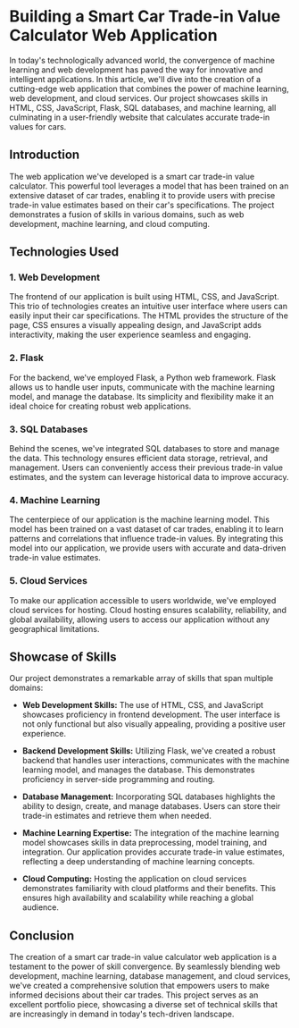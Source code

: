 # Building a Smart Car Trade-in Value Calculator Web Application

In today's technologically advanced world, the convergence of machine learning and web development has paved the way for innovative and intelligent applications. In this article, we'll dive into the creation of a cutting-edge web application that combines the power of machine learning, web development, and cloud services. Our project showcases skills in HTML, CSS, JavaScript, Flask, SQL databases, and machine learning, all culminating in a user-friendly website that calculates accurate trade-in values for cars.

## Introduction

The web application we've developed is a smart car trade-in value calculator. This powerful tool leverages a model that has been trained on an extensive dataset of car trades, enabling it to provide users with precise trade-in value estimates based on their car's specifications. The project demonstrates a fusion of skills in various domains, such as web development, machine learning, and cloud computing.

## Technologies Used

### 1. Web Development
The frontend of our application is built using HTML, CSS, and JavaScript. This trio of technologies creates an intuitive user interface where users can easily input their car specifications. The HTML provides the structure of the page, CSS ensures a visually appealing design, and JavaScript adds interactivity, making the user experience seamless and engaging.

### 2. Flask
For the backend, we've employed Flask, a Python web framework. Flask allows us to handle user inputs, communicate with the machine learning model, and manage the database. Its simplicity and flexibility make it an ideal choice for creating robust web applications.

### 3. SQL Databases
Behind the scenes, we've integrated SQL databases to store and manage the data. This technology ensures efficient data storage, retrieval, and management. Users can conveniently access their previous trade-in value estimates, and the system can leverage historical data to improve accuracy.

### 4. Machine Learning
The centerpiece of our application is the machine learning model. This model has been trained on a vast dataset of car trades, enabling it to learn patterns and correlations that influence trade-in values. By integrating this model into our application, we provide users with accurate and data-driven trade-in value estimates.

### 5. Cloud Services
To make our application accessible to users worldwide, we've employed cloud services for hosting. Cloud hosting ensures scalability, reliability, and global availability, allowing users to access our application without any geographical limitations.

## Showcase of Skills

Our project demonstrates a remarkable array of skills that span multiple domains:

- **Web Development Skills:** The use of HTML, CSS, and JavaScript showcases proficiency in frontend development. The user interface is not only functional but also visually appealing, providing a positive user experience.

- **Backend Development Skills:** Utilizing Flask, we've created a robust backend that handles user interactions, communicates with the machine learning model, and manages the database. This demonstrates proficiency in server-side programming and routing.

- **Database Management:** Incorporating SQL databases highlights the ability to design, create, and manage databases. Users can store their trade-in estimates and retrieve them when needed.

- **Machine Learning Expertise:** The integration of the machine learning model showcases skills in data preprocessing, model training, and integration. Our application provides accurate trade-in value estimates, reflecting a deep understanding of machine learning concepts.

- **Cloud Computing:** Hosting the application on cloud services demonstrates familiarity with cloud platforms and their benefits. This ensures high availability and scalability while reaching a global audience.

## Conclusion

The creation of a smart car trade-in value calculator web application is a testament to the power of skill convergence. By seamlessly blending web development, machine learning, database management, and cloud services, we've created a comprehensive solution that empowers users to make informed decisions about their car trades. This project serves as an excellent portfolio piece, showcasing a diverse set of technical skills that are increasingly in demand in today's tech-driven landscape.
